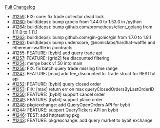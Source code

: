 [Full Changelog](https://github.com/OvictorVieira/promeheux.api/compare/v1.51.0...main)

 - [#1259](https://github.com/OvictorVieira/promeheux.api/pull/1259): FIX: core: fix trade collector dead lock
 - [#1260](https://github.com/OvictorVieira/promeheux.api/pull/1260): build(deps): bump grpcio from 1.44.0 to 1.53.0 in /python
 - [#1264](https://github.com/OvictorVieira/promeheux.api/pull/1264): build(deps): bump github.com/prometheus/client_golang from 1.11.0 to 1.11.1
 - [#1263](https://github.com/OvictorVieira/promeheux.api/pull/1263): build(deps): bump github.com/gin-gonic/gin from 1.7.0 to 1.9.1
 - [#1262](https://github.com/OvictorVieira/promeheux.api/pull/1262): build(deps): bump underscore, @nomiclabs/hardhat-waffle and ethereum-waffle in /contracts
 - [#1255](https://github.com/OvictorVieira/promeheux.api/pull/1255): FEATURE: [bybit] add query trade api
 - [#1257](https://github.com/OvictorVieira/promeheux.api/pull/1257): FEATURE: [grid2] fee discounted filtering
 - [#1254](https://github.com/OvictorVieira/promeheux.api/pull/1254): merge back v1.50 into main
 - [#1256](https://github.com/OvictorVieira/promeheux.api/pull/1256): FIX: fix batch query trade missing time range
 - [#1247](https://github.com/OvictorVieira/promeheux.api/pull/1247): FEATURE: [max] add fee_discounted to Trade struct for RESTful api
 - [#1252](https://github.com/OvictorVieira/promeheux.api/pull/1252): FEATURE: [bybit] query closed order
 - [#1253](https://github.com/OvictorVieira/promeheux.api/pull/1253): FIX: [max] return err on max queryClosedOrdersByLastOrderID
 - [#1250](https://github.com/OvictorVieira/promeheux.api/pull/1250): FEATURE: [bybit] support cancel order
 - [#1249](https://github.com/OvictorVieira/promeheux.api/pull/1249): FEATURE: [bybit] support place order
 - [#1248](https://github.com/OvictorVieira/promeheux.api/pull/1248): pkg/exchange: add QueryOpenOrders API for bybit
 - [#1244](https://github.com/OvictorVieira/promeheux.api/pull/1244): FEATURE: support QueryTickers API on bybit
 - [#1246](https://github.com/OvictorVieira/promeheux.api/pull/1246): TEST: add httptesting pkg
 - [#1243](https://github.com/OvictorVieira/promeheux.api/pull/1243): FEATURE: pkg/exchange: add query market to bybit exchange
